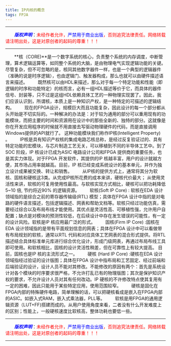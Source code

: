 ```yaml
---
title: IP内核的概念
tags: FPJA
---
```


------

&emsp;&emsp;<font color=blue>**_版权声明_**</font>：<font color=red>未经作者允许，<font color=blue>严禁用于商业出版</font>，否则追究法律责任。网络转载请注明出处，这是对原创者的起码的尊重！！！</font>

------

<style>table{word-break:initial;}</style>

　　**核（CORE)**是一个数字系统的核心，负责整个系统的内存调度，中断管理，算术逻辑运算等，如同整个系统的大脑，是由物理电气实现逻辑功能的关键。尽管复杂，但不可忽略的是，核同其他数字器件一样，也是一个典型的逻辑器件（准确的说是时序逻辑），也由逻辑门、触发器构成，那么也就可以由硬件描述语言来描述。 
　　既然核可以由HDL来描述，那么对于每一个特定功能和性能（即逻辑的时序和功能特定）的核而言，必有一组HDL描述等价于它，而具体的器件信号、封装等，只不过是这组HDL依赖具体工艺的一种物理实现罢了。因此，我们应该认识到，所谓核，本质上是一种知识产权，是一种特定的可描述的逻辑结构。 
　　现在的FPGA设计，规模巨大而且功能复杂，因此设计的每一个部分都从头开始是不切实际的。一种解决的办法是：对于较为通用的部分可以重用现有的功能模块，而把主要的时间和资源用在设计中的那些全新的、独特的部分。这就像是你在开发应用程序的时候就不用直接去写驱动物理硬件的代码，而是直接调用Windows提供的API就行了。 这种功能模块我们称作IP核(Intelligent Property) 。 
　　IP核是具有知识产权核的集成电路芯核总称，是经过反复验证过的、具有特定功能的宏模块，与芯片制造工艺无关，可以移植到不同的半导体工艺中。到了SOC 阶段，IP 核设计已成为ASIC 电路设计公司和FPGA 提供商的重要任务，也是其实力体现。对于FPGA 开发软件，其提供的IP 核越丰富，用户的设计就越方便，其市场占用率就越高。目前，IP 核已经变成系统设计的基本单元，并作为独立设计成果被交换、转让和销售。 
　　从IP核的提供方式上，通常将其分为软核、固核和硬核这3类。从完成IP核所花费的成本来讲，硬核代价最大； 从使用灵活性来讲，软核的可复用使用性最高。与软核实现方式相比，硬核可以把功耗降低5~10 倍, 节约将近90% 的逻辑资源。 
　　软核(Soft IP Core) : 软核在EDA 设计领域指的是综合之前的寄存器传输级(RTL) 模型；具体在FPGA 设计中指的是对电路的硬件语言描述，包括逻辑描述、网表和帮助文档等。软核只经过功能仿真，需要经过综合以及布局布线才能使用。其优点是灵活性高、可移植性强，允许用户自配置；缺点是对模块的预测性较低，在后续设计中存在发生错误的可能性，有一定的设计风险。软核是IP 核应用最广泛的形式。 
　　固核(Firm IP Core) :固核在EDA 设计领域指的是带有平面规划信息的网表；具体在FPGA 设计中可以看做带有布局规划的软核，通常以RTL 代码和对应具体工艺网表的混合形式提供。将RTL 描述结合具体标准单元库进行综合优化设计，形成门级网表，再通过布局布线工具即可使用。和软核相比，固核的设计灵活性稍差，但在可靠性上有较大提高。 目前，固核也是IP 核的主流形式之一。 
　　硬核 (Hard IP Core) :硬核在EDA 设计领域指经过验证的设计版图；具体在FPGA 设计中指布局和工艺固定、经过前端和后端验证的设计，设计人员不能对其修改。不能修改的原因有两个：首先是系统设计对各个模块的时序要求很严格，不允许打乱已有的物理版图；其次是保护知识产权的要求，不允许设计人员对其有任何改动。IP 硬核的不许修改特点使其复用有一定的困难，因此只能用于某些特定应用，使用范围较窄。 
　　硬核是固化在FPGA内部的特殊硬件电路，简单理解的话，可以把硬核看成是嵌入在FPGA内部的ASIC。如嵌入式RAM，嵌入式乘法器，PLL等。 
　　软核是用FPGA的通用逻辑资源（LUT+FF)搭建而成的。从用户使用角度来看，二者没有什么开发难度上的区别；性能上，一般硬核速度比软核高，整体功耗也要低一些。 
  
  








------

&emsp;&emsp;<font color=blue>**_版权声明_**</font>：<font color=red>未经作者允许，<font color=blue>严禁用于商业出版</font>，否则追究法律责任。网络转载请注明出处，这是对原创者的起码的尊重！！！</font>

------
